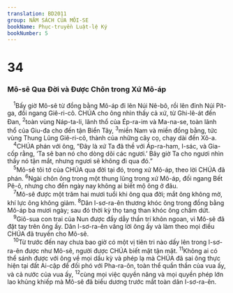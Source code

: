 ```yaml
---
translation: BD2011
group: NĂM SÁCH CỦA MÔI-SE
bookName: Phục-truyền Luật-lệ Ký 
bookNumber: 5
---
```


<div class="title"><h1>34</h1><h3>Mô-sê Qua Ðời và Ðược Chôn trong Xứ Mô-áp</h3></div>
<span class="verse phu_34_1"> <sup>1</sup>Bấy giờ Mô-sê từ đồng bằng Mô-áp đi lên Núi Nê-bô, rồi lên đỉnh Núi Pít-ga, đối ngang Giê-ri-cô. CHÚA cho ông nhìn thấy cả xứ, từ Ghi-lê-át đến Ðan, </span>
<span class="verse phu_34_2"><sup>2</sup>toàn vùng Náp-ta-li, lãnh thổ của Ép-ra-im và Ma-na-se, toàn lãnh thổ của Giu-đa cho đến tận Biển Tây, </span>
<span class="verse phu_34_3"><sup>3</sup>miền Nam và miền đồng bằng, tức vùng Thung Lũng Giê-ri-cô, thành của những cây cọ, chạy dài đến Xô-a.<br/></span>
<span class="verse phu_34_4"> <sup>4</sup>CHÚA phán với ông, “Ðây là xứ Ta đã thề với Áp-ra-ham, I-sác, và Gia-cốp rằng, ‘Ta sẽ ban nó cho dòng dõi các ngươi.’ Bây giờ Ta cho ngươi nhìn thấy nó tận mắt, nhưng ngươi sẽ không đi qua đó.”<br/></span>
<span class="verse phu_34_5"> <sup>5</sup>Mô-sê tôi tớ của CHÚA qua đời tại đó, trong xứ Mô-áp, theo lời CHÚA đã phán. </span>
<span class="verse phu_34_6"><sup>6</sup>Ngài chôn ông trong một thung lũng trong xứ Mô-áp, đối ngang Bết Pê-ô, nhưng cho đến ngày nay không ai biết mộ ông ở đâu.<br/></span>
<span class="verse phu_34_7"> <sup>7</sup>Mô-sê được một trăm hai mươi tuổi khi ông qua đời; mắt ông không mờ, khí lực ông không giảm. </span>
<span class="verse phu_34_8"><sup>8</sup>Dân I-sơ-ra-ên thương khóc ông trong đồng bằng Mô-áp ba mươi ngày; sau đó thời kỳ thọ tang than khóc ông chấm dứt.<br/></span>
<span class="verse phu_34_9"> <sup>9</sup>Giô-sua con trai của Nun được đầy dẫy thần trí khôn ngoan, vì Mô-sê đã đặt tay trên ông ấy. Dân I-sơ-ra-ên vâng lời ông ấy và làm theo mọi điều CHÚA đã truyền cho Mô-sê.<br/></span>
<span class="verse phu_34_10"> <sup>10</sup>Từ trước đến nay chưa bao giờ có một vị tiên tri nào dấy lên trong I-sơ-ra-ên được như Mô-sê, người được CHÚA biết mặt tận mặt. </span>
<span class="verse phu_34_11"><sup>11</sup>Không ai có thể sánh được với ông về mọi dấu kỳ và phép lạ mà CHÚA đã sai ông thực hiện tại đất Ai-cập để đối phó với Pha-ra-ôn, toàn thể quần thần của vua ấy, và cả nước của vua ấy, </span>
<span class="verse phu_34_12"><sup>12</sup>cùng mọi việc quyền năng và mọi quyền phép lớn lao khủng khiếp mà Mô-sê đã biểu dương trước mắt toàn dân I-sơ-ra-ên.<br/></span>
